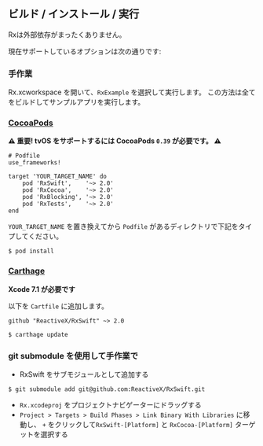 ## ビルド / インストール / 実行

Rxは外部依存がまったくありません。

現在サポートしているオプションは次の通りです:

### 手作業

Rx.xcworkspace を開いて、`RxExample` を選択して実行します。
この方法は全てをビルドしてサンプルアプリを実行します。


### [CocoaPods](https://guides.cocoapods.org/using/using-cocoapods.html)

**:warning: 重要! tvOS をサポートするには CocoaPods `0.39` が必要です。 :warning:**


```
# Podfile
use_frameworks!

target 'YOUR_TARGET_NAME' do
    pod 'RxSwift',    '~> 2.0'
    pod 'RxCocoa',    '~> 2.0'
    pod 'RxBlocking', '~> 2.0'
    pod 'RxTests',    '~> 2.0'
end
```

`YOUR_TARGET_NAME` を置き換えてから `Podfile` があるディレクトリで下記をタイプしてください。

```
$ pod install
```

### [Carthage](https://github.com/Carthage/Carthage)

**Xcode 7.1 が必要です**

以下を `Cartfile` に追加します。

```
github "ReactiveX/RxSwift" ~> 2.0
```

```
$ carthage update
```

### git submodule を使用して手作業で

* RxSwift をサブモジュールとして追加する

```
$ git submodule add git@github.com:ReactiveX/RxSwift.git
```

* `Rx.xcodeproj` をプロジェクトナビゲーターにドラッグする
* `Project > Targets > Build Phases > Link Binary With Libraries` に移動し、
  `+` をクリックして`RxSwift-[Platform]` と `RxCocoa-[Platform]` ターゲットを選択する
